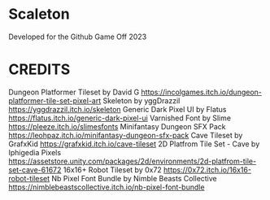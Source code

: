 # Scaleton
Developed for the Github Game Off 2023

# CREDITS
Dungeon Platformer Tileset by David G https://incolgames.itch.io/dungeon-platformer-tile-set-pixel-art
Skeleton by yggDrazzil https://yggdrazzil.itch.io/skeleton
Generic Dark Pixel UI by Flatus https://flatus.itch.io/generic-dark-pixel-ui
Varnished Font by Slime https://pleeze.itch.io/slimesfonts
Minifantasy Dungeon SFX Pack https://leohpaz.itch.io/minifantasy-dungeon-sfx-pack
Cave Tileset by GrafxKid https://grafxkid.itch.io/cave-tileset
2D Platfrom Tile Set - Cave by Iphigedia Pixels https://assetstore.unity.com/packages/2d/environments/2d-platfrom-tile-set-cave-61672
16x16+ Robot Tileset by 0x72 https://0x72.itch.io/16x16-robot-tileset
Nb Pixel Font Bundle by Nimble Beasts Collective https://nimblebeastscollective.itch.io/nb-pixel-font-bundle